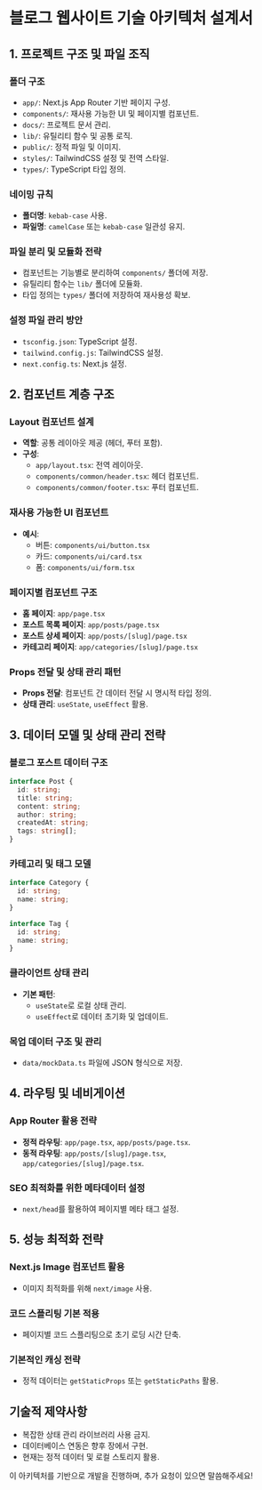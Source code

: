 # 블로그 웹사이트 기술 아키텍처 설계서

## 1. 프로젝트 구조 및 파일 조직
### 폴더 구조
- `app/`: Next.js App Router 기반 페이지 구성.
- `components/`: 재사용 가능한 UI 및 페이지별 컴포넌트.
- `docs/`: 프로젝트 문서 관리.
- `lib/`: 유틸리티 함수 및 공통 로직.
- `public/`: 정적 파일 및 이미지.
- `styles/`: TailwindCSS 설정 및 전역 스타일.
- `types/`: TypeScript 타입 정의.

### 네이밍 규칙
- **폴더명**: `kebab-case` 사용.
- **파일명**: `camelCase` 또는 `kebab-case` 일관성 유지.

### 파일 분리 및 모듈화 전략
- 컴포넌트는 기능별로 분리하여 `components/` 폴더에 저장.
- 유틸리티 함수는 `lib/` 폴더에 모듈화.
- 타입 정의는 `types/` 폴더에 저장하여 재사용성 확보.

### 설정 파일 관리 방안
- `tsconfig.json`: TypeScript 설정.
- `tailwind.config.js`: TailwindCSS 설정.
- `next.config.ts`: Next.js 설정.

## 2. 컴포넌트 계층 구조
### Layout 컴포넌트 설계
- **역할**: 공통 레이아웃 제공 (헤더, 푸터 포함).
- **구성**:
  - `app/layout.tsx`: 전역 레이아웃.
  - `components/common/header.tsx`: 헤더 컴포넌트.
  - `components/common/footer.tsx`: 푸터 컴포넌트.

### 재사용 가능한 UI 컴포넌트
- **예시**:
  - 버튼: `components/ui/button.tsx`
  - 카드: `components/ui/card.tsx`
  - 폼: `components/ui/form.tsx`

### 페이지별 컴포넌트 구조
- **홈 페이지**: `app/page.tsx`
- **포스트 목록 페이지**: `app/posts/page.tsx`
- **포스트 상세 페이지**: `app/posts/[slug]/page.tsx`
- **카테고리 페이지**: `app/categories/[slug]/page.tsx`

### Props 전달 및 상태 관리 패턴
- **Props 전달**: 컴포넌트 간 데이터 전달 시 명시적 타입 정의.
- **상태 관리**: `useState`, `useEffect` 활용.

## 3. 데이터 모델 및 상태 관리 전략
### 블로그 포스트 데이터 구조
```typescript
interface Post {
  id: string;
  title: string;
  content: string;
  author: string;
  createdAt: string;
  tags: string[];
}
```

### 카테고리 및 태그 모델
```typescript
interface Category {
  id: string;
  name: string;
}

interface Tag {
  id: string;
  name: string;
}
```

### 클라이언트 상태 관리
- **기본 패턴**:
  - `useState`로 로컬 상태 관리.
  - `useEffect`로 데이터 초기화 및 업데이트.

### 목업 데이터 구조 및 관리
- `data/mockData.ts` 파일에 JSON 형식으로 저장.

## 4. 라우팅 및 네비게이션
### App Router 활용 전략
- **정적 라우팅**: `app/page.tsx`, `app/posts/page.tsx`.
- **동적 라우팅**: `app/posts/[slug]/page.tsx`, `app/categories/[slug]/page.tsx`.

### SEO 최적화를 위한 메타데이터 설정
- `next/head`를 활용하여 페이지별 메타 태그 설정.

## 5. 성능 최적화 전략
### Next.js Image 컴포넌트 활용
- 이미지 최적화를 위해 `next/image` 사용.

### 코드 스플리팅 기본 적용
- 페이지별 코드 스플리팅으로 초기 로딩 시간 단축.

### 기본적인 캐싱 전략
- 정적 데이터는 `getStaticProps` 또는 `getStaticPaths` 활용.

## 기술적 제약사항
- 복잡한 상태 관리 라이브러리 사용 금지.
- 데이터베이스 연동은 향후 장에서 구현.
- 현재는 정적 데이터 및 로컬 스토리지 활용.

이 아키텍처를 기반으로 개발을 진행하며, 추가 요청이 있으면 말씀해주세요!
